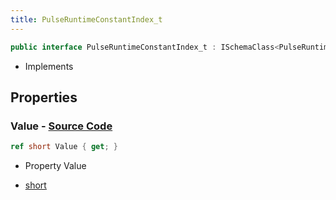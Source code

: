 ```yaml
---
title: PulseRuntimeConstantIndex_t
---
```


```csharp
public interface PulseRuntimeConstantIndex_t : ISchemaClass<PulseRuntimeConstantIndex_t>, ISchemaField, ISchemaClass, INativeHandle
```

- Implements

## Properties

### **Value** - [Source Code](https://github.com/swiftly-solution/swiftlys2/blob/main/managed/src/SwiftlyS2.Generated/Schemas/Interfaces/PulseRuntimeConstantIndex_t.cs#L16)

```csharp
ref short Value { get; }
```

- Property Value

- [short](https://learn.microsoft.com/dotnet/api/system.int16)

